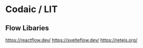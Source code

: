 # Codaic / LIT

## Flow Libaries

https://reactflow.dev/
https://svelteflow.dev/
https://retejs.org/
